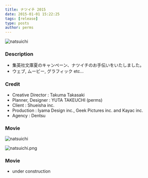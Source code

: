 ```yaml
---
title: ナツイチ 2015
date: 2015-01-01 15:22:25
tags: [release]
type: posts
author: perms
---
```


![natsuichi](/img/works/natsuichi_2015.png "natsuichi")

### Description
- 集英社文庫夏のキャンペーン、ナツイチのお手伝いをいたしました。
- ウェブ, ムービー, グラフィック etc...

<!-- ### Award
- WIRED CREATIVE HACK AWARD BEST PRESENTATION (2014) -->

### Credit
- Creative Director : Takuma Takasaki
- Planner, Designer : YUTA TAKEUCHI (perms)
- Client : Shueisha inc.
- Production : Iyama Design inc., Geek Pictures inc. and Kayac inc.
- Agency : Dentsu

### Movie
![natsuichi](/img/works/natsuichi_2015_2.png "natsuichi")

![natsuichi.png](/img/works/natsuichi_2015_3.png "natsuichi")

### Movie
- under construction
<!-- <iframe src="https://player.vimeo.com/video/83606253" width="720" height="405" frameborder="0" webkitallowfullscreen mozallowfullscreen allowfullscreen></iframe> -->
